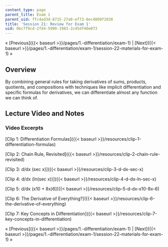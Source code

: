 ```yaml
---
content_type: page
parent_title: Exam 1
parent_uid: ffc4ad3d-8715-27a0-ef73-8ec4809f2038
title: 'Session 21: Review for Exam 1'
uid: 0bc7f9cd-2fd4-5990-1983-2c45df40e073
---
```


« [Previous]({{< baseurl >}}/pages/1.-differentiation/exam-1) | [Next]({{< baseurl >}}/pages/1.-differentiation/exam-1/session-22-materials-for-exam-1) »

Overview
--------

By combining general rules for taking derivatives of sums, products, quotients, and compositions with techniques like implicit differentiation and specific formulas for derivatives, we can differentiate almost any function we can think of.

Lecture Video and Notes
-----------------------

### Video Excerpts

[Clip 1: Differentiation Formulas]({{< baseurl >}}/resources/clip-1-differentiation-formulas)

[Clip 2: Chain Rule, Revisited]({{< baseurl >}}/resources/clip-2-chain-rule-revisited)

[Clip 3: d/dx (sec x)]({{< baseurl >}}/resources/clip-3-d-dx-sec-x)

[Clip 4: d/dx (ln(sec x))]({{< baseurl >}}/resources/clip-4-d-dx-ln-sec-x)

[Clip 5: d/dx (x10 + 8x)6]({{< baseurl >}}/resources/clip-5-d-dx-x10-8x-6)

[Clip 6: The Derivative of Everything?]({{< baseurl >}}/resources/clip-6-the-derivative-of-everything)

[Clip 7: Key Concepts in Differentiation]({{< baseurl >}}/resources/clip-7-key-concepts-in-differentiation)

« [Previous]({{< baseurl >}}/pages/1.-differentiation/exam-1) | [Next]({{< baseurl >}}/pages/1.-differentiation/exam-1/session-22-materials-for-exam-1) »